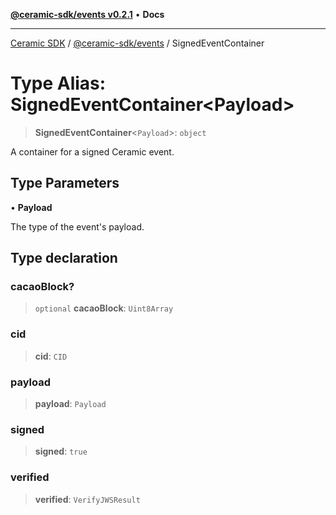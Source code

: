 [**@ceramic-sdk/events v0.2.1**](../README.md) • **Docs**

***

[Ceramic SDK](../../../README.md) / [@ceramic-sdk/events](../README.md) / SignedEventContainer

# Type Alias: SignedEventContainer\<Payload\>

> **SignedEventContainer**\<`Payload`\>: `object`

A container for a signed Ceramic event.

## Type Parameters

• **Payload**

The type of the event's payload.

## Type declaration

### cacaoBlock?

> `optional` **cacaoBlock**: `Uint8Array`

### cid

> **cid**: `CID`

### payload

> **payload**: `Payload`

### signed

> **signed**: `true`

### verified

> **verified**: `VerifyJWSResult`
